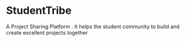 # StudentTribe
A Project Sharing Platform . It helps the student community to build and create excellent projects together 

